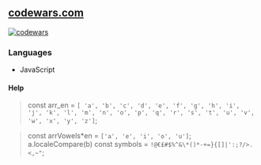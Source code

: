 ## [codewars.com](codewars.com)

[![codewars](https://www.codewars.com/users/LordPonchik/badges/large)](https://www.codewars.com/users/LordPonchik)

### Languages

- JavaScript

#### Help

> const arr_en =
> `[ 'a', 'b', 'c', 'd', 'e', 'f', 'g', 'h', 'i', 'j', 'k', 'l', 'm', 'n', 'o', 'p', 'q', 'r', 's', 't', 'u', 'v', 'w', 'x', 'y', 'z']`;

> const arrVowels*en = `['a', 'e', 'i', 'o', 'u']`; a.localeCompare(b) const symbols =
> `!@€£#$%^&\*()*-+=}{[]|':;?/>.<,~"`;
